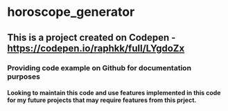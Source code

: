 # horoscope_generator

## This is a project created on Codepen - https://codepen.io/raphkk/full/LYgdoZx

### Providing code example on Github for documentation purposes

#### Looking to maintain this code and use features implemented in this code for my future projects that may require features from this prject.